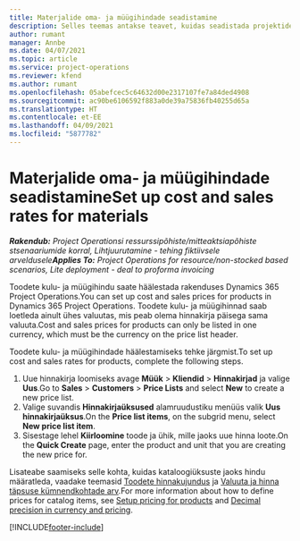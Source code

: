 ```yaml
---
title: Materjalide oma- ja müügihindade seadistamine
description: Selles teemas antakse teavet, kuidas seadistada projektides kasutatavate materjalide kulu- ja müügihindu.
author: rumant
manager: Annbe
ms.date: 04/07/2021
ms.topic: article
ms.service: project-operations
ms.reviewer: kfend
ms.author: rumant
ms.openlocfilehash: 05abefcec5c64632d00e2317107fe7a84ded4908
ms.sourcegitcommit: ac90be6106592f883a0de39a75836fb40255d65a
ms.translationtype: HT
ms.contentlocale: et-EE
ms.lasthandoff: 04/09/2021
ms.locfileid: "5877782"
---
```

# <a name="set-up-cost-and-sales-rates-for-materials"></a><span data-ttu-id="5e149-103">Materjalide oma- ja müügihindade seadistamine</span><span class="sxs-lookup"><span data-stu-id="5e149-103">Set up cost and sales rates for materials</span></span>

<span data-ttu-id="5e149-104">_**Rakendub:** Project Operationsi ressurssipõhiste/mitteaktsiapõhiste stsenaariumide korral,  Lihtjuurutamine - tehing fiktiivsele arveldusele_</span><span class="sxs-lookup"><span data-stu-id="5e149-104">_**Applies To:** Project Operations for resource/non-stocked based scenarios, Lite deployment - deal to proforma invoicing_</span></span>

<span data-ttu-id="5e149-105">Toodete kulu- ja müügihindu saate häälestada rakenduses Dynamics 365 Project Operations.</span><span class="sxs-lookup"><span data-stu-id="5e149-105">You can set up cost and sales prices for products in Dynamics 365 Project Operations.</span></span> <span data-ttu-id="5e149-106">Toodete kulu- ja müügihinnad saab loetleda ainult ühes valuutas, mis peab olema hinnakirja päisega sama valuuta.</span><span class="sxs-lookup"><span data-stu-id="5e149-106">Cost and sales prices for products can only be listed in one currency, which must be the currency on the price list header.</span></span>

<span data-ttu-id="5e149-107">Toodete kulu- ja müügihindade häälestamiseks tehke järgmist.</span><span class="sxs-lookup"><span data-stu-id="5e149-107">To set up cost and sales rates for products, complete the following steps.</span></span> 

1. <span data-ttu-id="5e149-108">Uue hinnakirja loomiseks avage **Müük** > **Kliendid** > **Hinnakirjad** ja valige **Uus**.</span><span class="sxs-lookup"><span data-stu-id="5e149-108">Go to **Sales** > **Customers** > **Price Lists** and select **New** to create a new price list.</span></span> 
2. <span data-ttu-id="5e149-109">Valige suvandis **Hinnakirjaüksused** alamruudustiku menüüs valik **Uus hinnakirjaüksus**.</span><span class="sxs-lookup"><span data-stu-id="5e149-109">On the **Price list items**, on the subgrid menu, select **New price list item**.</span></span> 
3. <span data-ttu-id="5e149-110">Sisestage lehel **Kiirloomine** toode ja ühik, mille jaoks uue hinna loote.</span><span class="sxs-lookup"><span data-stu-id="5e149-110">On the **Quick Create** page, enter the product and unit that you are creating the new price for.</span></span>

<span data-ttu-id="5e149-111">Lisateabe saamiseks selle kohta, kuidas kataloogiüksuste jaoks hindu määratleda, vaadake teemasid [Toodete hinnakujundus](https://docs.microsoft.com/dynamics365/sales-enterprise/create-price-lists-price-list-items-define-pricing-products) ja [Valuuta ja hinna täpsuse kümnendkohtade arv](https://docs.microsoft.com/dynamics365/sales-enterprise/decimal-precision-currency-pricing).</span><span class="sxs-lookup"><span data-stu-id="5e149-111">For more information about how to define prices for catalog items, see [Setup pricing for products](https://docs.microsoft.com/dynamics365/sales-enterprise/create-price-lists-price-list-items-define-pricing-products) and [Decimal precision in currency and pricing](https://docs.microsoft.com/dynamics365/sales-enterprise/decimal-precision-currency-pricing).</span></span>

[!INCLUDE[footer-include](../includes/footer-banner.md)]
